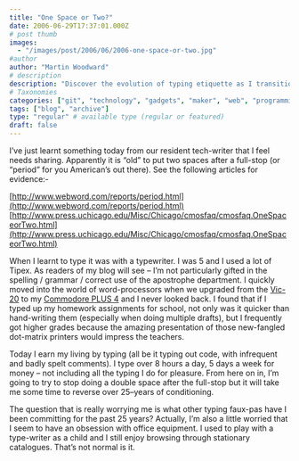 ```yaml
---
title: "One Space or Two?"
date: 2006-06-29T17:37:01.000Z
# post thumb
images:
  - "/images/post/2006/06/2006-one-space-or-two.jpg"
#author
author: "Martin Woodward"
# description
description: "Discover the evolution of typing etiquette as I transition from double spaces to a modern single space after full stops."
# Taxonomies
categories: ["git", "technology", "gadgets", "maker", "web", "programming", "personal"]
tags: ["blog", "archive"]
type: "regular" # available type (regular or featured)
draft: false
---
```

I’ve just learnt something today from our resident tech-writer that I feel needs sharing. Apparently it is “old” to put two spaces after a full-stop (or “period” for you American’s out there).  See the following articles for evidence:-

[http://www.webword.com/reports/period.html](http://www.webword.com/reports/period.html) 
[http://www.press.uchicago.edu/Misc/Chicago/cmosfaq/cmosfaq.OneSpaceorTwo.html](http://www.press.uchicago.edu/Misc/Chicago/cmosfaq/cmosfaq.OneSpaceorTwo.html) 

When I learnt to type it was with a typewriter.  I was 5 and I used a lot of Tipex.  As readers of my blog will see – I’m not particularly gifted in the spelling / grammar / correct use of the apostrophe department. I quickly moved into the world of word-processors when we upgraded from the [Vic-20](http://www.vintage-computer.com/vic20.shtml) to my [Commodore PLUS 4](http://www.vintage-computer.com/commodoreplus4.shtml) and I never looked back. I found that if I typed up my homework assignments for school, not only was it quicker than hand-writing them (especially when doing multiple drafts), but I frequently got higher grades because the amazing presentation of those new-fangled dot-matrix printers would impress the teachers.

Today I earn my living by typing (all be it typing out code, with infrequent and badly spelt comments). I type over 8 hours a day, 5 days a week for money – not including all the typing I do for pleasure. From here on in, I’m going to try to stop doing a double space after the full-stop but it will take me some time to reverse over 25–years of conditioning.

The question that is really worrying me is what other typing faux-pas have I been committing for the past 25 years?  Actually, I’m also a little worried that I seem to have an obsession with office equipment.  I used to play with a type-writer as a child and I still enjoy browsing through stationary catalogues.  That’s not normal is it.